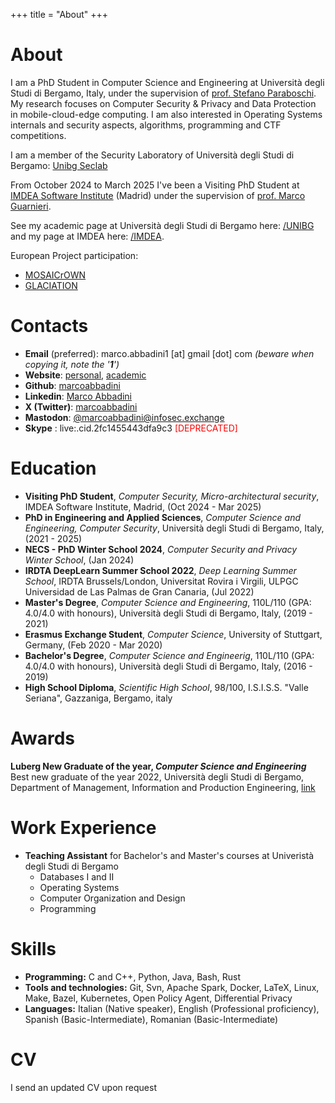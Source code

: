 +++
title = "About"
+++
<style>
span.baddirection{
unicode-bidi: bidi-override;
direction: rtl;
}
</style>

# About

I am a PhD Student in Computer Science and Engineering at Università degli Studi di Bergamo, Italy, under the supervision of [prof. Stefano Paraboschi](https://cs.unibg.it/parabosc/). My research focuses on Computer Security & Privacy and Data Protection in mobile-cloud-edge computing. I am also interested in Operating Systems internals and security aspects, algorithms, programming and CTF competitions.

I am a member of the Security Laboratory of Università degli Studi di Bergamo: [Unibg Seclab](https://seclab.unibg.it)

From October 2024 to March 2025 I've been a Visiting PhD Student at [IMDEA Software Institute](https://software.imdea.org/) (Madrid) under the supervision of [prof. Marco Guarnieri](https://mguarnieri.github.io/).

See my academic page at Università degli Studi di Bergamo here: [/UNIBG](https://cs.unibg.it/abbadini) and my page at IMDEA here: [/IMDEA](https://software.imdea.org/people/marco.abbadini/).

European Project participation:
- [MOSAICrOWN](https://mosaicrown.eu/)
- [GLACIATION](https://glaciation-project.eu/)

# Contacts

- **Email** (preferred): <span class="baddirection">moc [tod] liamg [ta] 1inidabba.ocram</span> *(beware when copying it, note the '**1**')*
- **Website**: [personal](https://marcoabbadini.github.io), [academic](https://cs.unibg.it/abbadini)
- **Github**: [marcoabbadini](https://github.com/marcoabbadini)
- **Linkedin**: [Marco Abbadini](https://www.linkedin.com/in/marco-abbadini-998524245)
- **X (Twitter)**: [marcoabbadini](https://twitter.com/marcoabbadini)
- **Mastodon**: [@marcoabbadini@infosec.exchange](https://infosec.exchange/@marcoabbadini)
- **Skype** : live:.cid.2fc1455443dfa9c3 <span style="color:red;">[DEPRECATED]</span>

# Education

- **Visiting PhD Student**, *Computer Security, Micro-architectural security*, IMDEA Software Institute, Madrid, (Oct 2024 - Mar 2025)
- **PhD in Engineering and Applied Sciences**, *Computer Science and Engineering, Computer Security*, Università degli Studi di Bergamo, Italy, (2021 - 2025)
- **NECS - PhD Winter School 2024**, *Computer Security and Privacy Winter School*, (Jan 2024)
- **IRDTA DeepLearn Summer School 2022**, *Deep Learning Summer School*, IRDTA Brussels/London, Universitat Rovira i Virgili, ULPGC Universidad de Las Palmas de Gran Canaria, (Jul 2022)
- **Master's Degree**, *Computer Science and Engineering*, 110L/110 (GPA: 4.0/4.0 with honours), Università degli Studi di Bergamo, Italy, (2019 - 2021)
- **Erasmus Exchange Student**, *Computer Science*, University of Stuttgart, Germany, (Feb 2020 - Mar 2020)
- **Bachelor's Degree**, *Computer Science and Engineerig*, 110L/110 (GPA: 4.0/4.0 with honours), Università degli Studi di Bergamo, Italy, (2016 - 2019)
- **High School Diploma**, *Scientific High School*, 98/100, I.S.I.S.S. "Valle Seriana", Gazzaniga, Bergamo, italy

# Awards

**Luberg New Graduate of the year, *Computer Science and Engineering***
Best new graduate of the year 2022, Università degli Studi di Bergamo, Department of Management, Information and Production Engineering, [link](https://www.luberg.it/eccellenze/proclamazione-neolaureati-dellanno-premio-agli-studi-2/)

# Work Experience

- **Teaching Assistant** for Bachelor's and Master's courses at Univeristà degli Studi di Bergamo
	- Databases I and II
	- Operating Systems
	- Computer Organization and Design
	- Programming

# Skills

- **Programming:** C and C++, Python, Java, Bash, Rust
- **Tools and technologies:** Git, Svn, Apache Spark, Docker, LaTeX, Linux, Make, Bazel, Kubernetes, Open Policy Agent, Differential Privacy
- **Languages:** Italian (Native speaker), English (Professional proficiency), Spanish (Basic-Intermediate), Romanian (Basic-Intermediate)

# CV

I send an updated CV upon request
